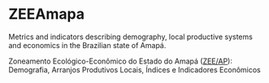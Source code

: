 # ZEEAmapa
Metrics and indicators describing demography, local productive systems and economics in the Brazilian state of Amapá.

Zoneamento Ecológico-Econômico do Estado do Amapá ([ZEE/AP](http://www.zee.ap.gov.br/)): Demografia, Arranjos Produtivos Locais, Índices e Indicadores Econômicos

